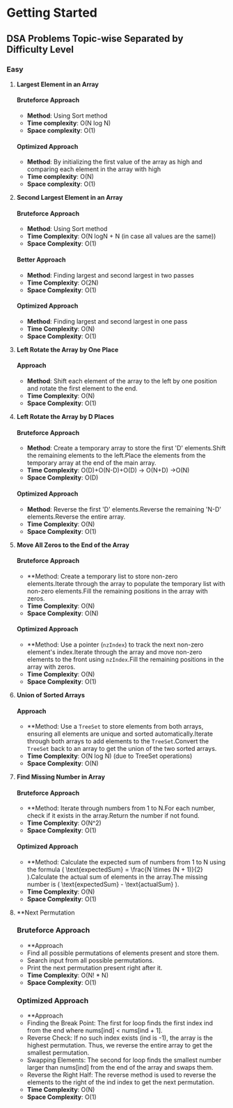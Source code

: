 # Getting Started

## DSA Problems Topic-wise Separated by Difficulty Level

### Easy

1. **Largest Element in an Array**

   #### Bruteforce Approach
   - **Method**: Using Sort method
   - **Time complexity**: O(N log N)
   - **Space complexity**: O(1)

   #### Optimized Approach
   - **Method**: By initializing the first value of the array as high and comparing each element in the array with high
   - **Time complexity**: O(N)
   - **Space complexity**: O(1)

2. **Second Largest Element in an Array**

   #### Bruteforce Approach
   - **Method**: Using Sort method
   - **Time Complexity**: O(N logN + N (in case all values are the same))
   - **Space Complexity**: O(1)

   #### Better Approach
   - **Method**: Finding largest and second largest in two passes
   - **Time Complexity**: O(2N)
   - **Space Complexity**: O(1)

   #### Optimized Approach
   - **Method**: Finding largest and second largest in one pass
   - **Time Complexity**: O(N)
   - **Space Complexity**: O(1)

3. **Left Rotate the Array by One Place**

   #### Approach
   - **Method**: Shift each element of the array to the left by one position and rotate the first element to the end.
   - **Time Complexity**: O(N)
   - **Space Complexity**: O(1)

4. **Left Rotate the Array by D Places**

   #### Bruteforce Approach
   - **Method**: Create a temporary array to store the first 'D' elements.Shift the remaining elements to the left.Place the elements from the temporary array at the end of the main array.
   - **Time Complexity**: O(D)+O(N-D)+O(D) -> O(N+D) ->O(N)
   - **Space Complexity**: O(D)
  
   #### Optimized Approach
   - **Method**: Reverse the first 'D' elements.Reverse the remaining 'N-D' elements.Reverse the entire array.
   - **Time Complexity**: O(N)
   - **Space Complexity**: O(1)


5. **Move All Zeros to the End of the Array**

   #### Bruteforce Approach
   - **Method: Create a temporary list to store non-zero elements.Iterate through the array to populate the temporary list with non-zero elements.Fill the remaining positions in the array with zeros.
   - **Time Complexity**: O(N)
   - **Space Complexity**: O(N)

   #### Optimized Approach
   - **Method: Use a pointer (`nzIndex`) to track the next non-zero element's index.Iterate through the array and move non-zero elements to the front using `nzIndex`.Fill the remaining positions in the array with zeros.
   - **Time Complexity**: O(N)
   - **Space Complexity**: O(1)

6. **Union of Sorted Arrays**

   #### Approach
   - **Method: Use a `TreeSet` to store elements from both arrays, ensuring all elements are unique and sorted automatically.Iterate through both arrays to add elements to the `TreeSet`.Convert the `TreeSet` back to an array to get the union of the two sorted arrays.
   - **Time Complexity**: O(N log N) (due to TreeSet operations)
   - **Space Complexity**: O(N)
  
7.  **Find Missing Number in Array**

    #### Bruteforce Approach
    - **Method: Iterate through numbers from 1 to N.For each number, check if it exists in the array.Return the number if not found.
    - **Time Complexity**: O(N^2)
    - **Space Complexity**: O(1)

    #### Optimized Approach
    - **Method: Calculate the expected sum of numbers from 1 to N using the formula \( \text{expectedSum} = \frac{N \times (N + 1)}{2} \).Calculate the actual sum of elements in the array.The missing number is \( \text{expectedSum} - \text{actualSum} \).
    - **Time Complexity**: O(N)
    - **Space Complexity**: O(1)

8.  **Next Permutation
    ### Bruteforce Approach
    - **Approach
    - Find all possible permutations of elements present and store them.
    - Search input from all possible permutations.
    - Print the next permutation present right after it.
    - **Time Complexity**: O(N! * N)
    - **Space Complexity**: O(1)
    ### Optimized Approach
    - **Approach
    - Finding the Break Point: The first for loop finds the first index ind from the end where nums[ind] < nums[ind + 1].
    - Reverse Check: If no such index exists (ind is -1), the array is the highest permutation. Thus, we reverse the entire array to get the smallest permutation.
    - Swapping Elements: The second for loop finds the smallest number larger than nums[ind] from the end of the array and swaps them.
    - Reverse the Right Half: The reverse method is used to reverse the elements to the right of the ind index to get the next permutation.
    - **Time Complexity**: O(N)
    - **Space Complexity**: O(1)

